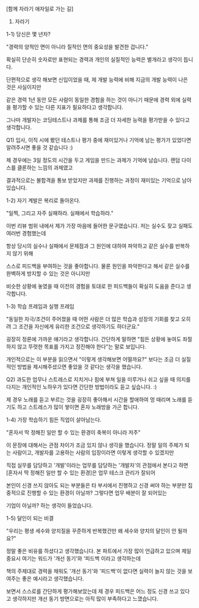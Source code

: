 [함께 자라기 애자일로 가는 길]

1. 자라기

1-1) 당신은 몇 년차?

"경력의 양적인 면이 아니라 질적인 면의 중요성을 발견한 겁니다."

확실히 단순히 숫자로만 표현되는 경력과 개인의 실질적인 능력은 별개라고 생각이 듭니다.

단편적으로 생각 해보면 신입이었을 때, 제 개발 능력에 비해 지금의 개발 능력이 나은 것은 사실이지만

같은 경력 1년 동안 모든 사람이 동일한 경험을 하는 것이 아니기 때문에 경력 외에 실력을 평가할 수 있는 다른 지표가 필요하다고 생각합니다.

그나마 개발자는 코딩테스트나 과제를 통해 조금 더 자세한 능력을 평가받을 수 있다고 생각합니다.



Q1) 입사, 이직 시에 봤던 테스트나 평가 중에 재미있거나 기억에 남는 평가가 있었다면 알려주시면 좋을 것 같습니다 :)

제 경우에는 3일 정도의 시간을 두고 게임을 만드는 과제가 기억에 남습니다. 랜덤 다이스를 클론하는 느낌의 과제였고

결과적으로는 불합격을 통보 받았지만 과제를 진행하는 과정이 재미있는 기억으로 남아있습니다.



1-2) 자기 계발은 복리로 돌아온다.

"일찍, 그리고 자주 실패하라. 실패에서 학습하라."

이번 리뷰 범위 내에서 제가 가장 마음에 들어한 문구였습니다. 저는 실수도 잦고 실패도 여러번 경험했는데

항상 당시의 실수나 실패에서 문제점과 그 원인에 대하여 파악하고 같은 실수를 반복하지 않기 위해

스스로 피드백을 부여하는 것을 좋아합니다. 물론 원인을 파악한다고 해서 같은 실수를 완벽하게 방지할 수 있는 것은 아니지만

비슷한 상황에 놓였을 때 이전의 경험을 토대로 한 피드백들이 확실히 도움을 준다고 생각합니다.



1-3) 학습 프레임과 실행 프레임

"동일한 자극/조건이 주어졌을 때 어떤 사람은 더 많은 학습과 성장의 기회를 찾고 오히려 그 조건을 자신에게 유리한 조건으로 생각하기도 하더군요."

굉장히 정론에 가까운 얘기라고 생각합니다. 간단하게 말하면 "힘든 상황에 놓여도 좌절하지 않고 뚜렷한 목표를 가지고 정진해야 한다"는 말로 보입니다.

개인적으로는 이 부분을 읽으면서 "이렇게 생각해보면 어떨까요?" 보다는 조금 더 실질적인 방법을 제시해주셨으면 좋았을 것 같다는 생각을 했습니다.



Q2) 과도한 업무나 스트레스로 지치거나 힘에 부쳐 일을 미루거나 쉬고 싶을 때 의지를 다지는 개인적인 노하우가 있다면 간단한 방법이라도 듣고 싶습니다. :)

제 경우 노래를 듣고 부르는 것을 굉장히 좋아해서 시간을 할애하여 멍 때리며 노래를 듣기도 하고 스트레스가 많이 쌓이면 혼자 노래방을 가곤 합니다. 



1-4) 가장 학습하기 힘든 직업이 살아남는다.

"혼자서 딱 정해진 일만 할 수 있는 환경이 축복이 아니라 저주"

이 문장에 대해서는 관점 차이가 조금 있지 않나 생각을 했습니다. 정말 일의 주체가 되는 사람이고, 개발자를 고용하는 사람의 입장이라면 이렇게 생각할 수 있겠지만

직접 실무를 담당하고 '개발'이라는 업무를 담당하는 '개발자'의 관점에서 본다고 하면 [혼자서 딱 정해진 일만 할 수 있는 환경]은 업무 테스크 관리가 잘되어

본인이 신경 쓰지 않아도 되는 부분들은 타 부서에서 진행하고 신경 써야 하는 부분만 집중적으로 진행할 수 있는 환경이 아닐까? 그렇다면 업무 배분이 잘 되어있는

기업이 아닐까? 하는 생각이 들었습니다.



1-5) 달인이 되는 비결

"우리는 평생 세수와 양치질을 꾸준하게 반복했건만 왜 세수와 양치의 달인이 안 될까요?"

정말 좋은 비유를 하셨다고 생각했습니다. 본 파트에서 가장 많이 언급하고 있으며 제일 중요시 여기는 워드가 '개선 동기'와 '피드백 이라고 생각하는데

책의 주제대로 경력을 채워도 '개선 동기'와 '피드백'이 없다면 실력이 늘지 않는 것을 보여주는 좋은 예시라고 생각했습니다.

보면서 스스로를 간단하게 평가해보았는데 제 경우 피드백은 어느 정도 신경 쓰고 있다고 생각하지만 개선 동기 방면으로는 아직 많이 부족하다고 느꼈습니다.